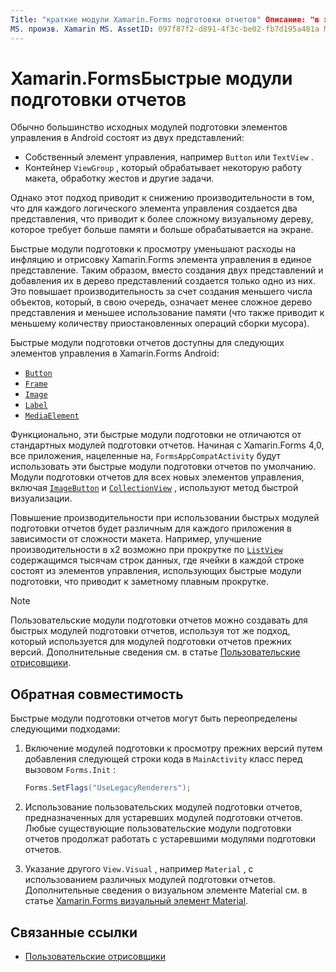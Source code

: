 ```yaml
---
Title: "краткие модули Xamarin.Forms подготовки отчетов" Описание: "в этой статье описываются быстрые модули подготовки отчетов, которые уменьшают затраты на инфляцию и отрисовку Xamarin.Forms элемента управления в Android путем преобразования итоговой иерархии собственных элементов управления".
MS. произв. Xamarin MS. AssetID: 097f87f2-d891-4f3c-be02-fb7d195a481a MS. Technology: Xamarin-Forms author: давидбритч MS. author: дабритч МС. Дата: 05/28/2020 No-Loc: [ Xamarin.Forms , Xamarin.Essentials ]
---
```


# <a name="xamarinforms-fast-renderers"></a>Xamarin.FormsБыстрые модули подготовки отчетов

Обычно большинство исходных модулей подготовки элементов управления в Android состоят из двух представлений:

- Собственный элемент управления, например `Button` или `TextView` .
- Контейнер `ViewGroup` , который обрабатывает некоторую работу макета, обработку жестов и другие задачи.

Однако этот подход приводит к снижению производительности в том, что для каждого логического элемента управления создается два представления, что приводит к более сложному визуальному дереву, которое требует больше памяти и больше обрабатывается на экране.

Быстрые модули подготовки к просмотру уменьшают расходы на инфляцию и отрисовку Xamarin.Forms элемента управления в единое представление. Таким образом, вместо создания двух представлений и добавления их в дерево представлений создается только одно из них. Это повышает производительность за счет создания меньшего числа объектов, который, в свою очередь, означает менее сложное дерево представления и меньшее использование памяти (что также приводит к меньшему количеству приостановленных операций сборки мусора).

Быстрые модули подготовки отчетов доступны для следующих элементов управления в Xamarin.Forms Android:

- [`Button`](xref:Xamarin.Forms.Button)
- [`Frame`](xref:Xamarin.Forms.Frame)
- [`Image`](xref:Xamarin.Forms.Image)
- [`Label`](xref:Xamarin.Forms.Label)
- [`MediaElement`](xref:Xamarin.Forms.MediaElement)

Функционально, эти быстрые модули подготовки не отличаются от стандартных модулей подготовки отчетов. Начиная с Xamarin.Forms 4,0, все приложения, нацеленные на, `FormsAppCompatActivity` будут использовать эти быстрые модули подготовки отчетов по умолчанию. Модули подготовки отчетов для всех новых элементов управления, включая [`ImageButton`](xref:Xamarin.Forms.ImageButton) и [`CollectionView`](xref:Xamarin.Forms.CollectionView) , используют метод быстрой визуализации.

Повышение производительности при использовании быстрых модулей подготовки отчетов будет различным для каждого приложения в зависимости от сложности макета. Например, улучшение производительности в x2 возможно при прокрутке по [`ListView`](xref:Xamarin.Forms.ListView) содержащимся тысячам строк данных, где ячейки в каждой строке состоят из элементов управления, использующих быстрые модули подготовки, что приводит к заметному плавным прокрутке.

> [!NOTE]
> Пользовательские модули подготовки отчетов можно создавать для быстрых модулей подготовки отчетов, используя тот же подход, который используется для модулей подготовки отчетов прежних версий. Дополнительные сведения см. в статье [Пользовательские отрисовщики](~/xamarin-forms/app-fundamentals/custom-renderer/index.md).

## <a name="backwards-compatibility"></a>Обратная совместимость

Быстрые модули подготовки отчетов могут быть переопределены следующими подходами:

1. Включение модулей подготовки к просмотру прежних версий путем добавления следующей строки кода в `MainActivity` класс перед вызовом `Forms.Init` :

    ```csharp
    Forms.SetFlags("UseLegacyRenderers");
    ```

1. Использование пользовательских модулей подготовки отчетов, предназначенных для устаревших модулей подготовки отчетов. Любые существующие пользовательские модули подготовки отчетов продолжат работать с устаревшими модулями подготовки отчетов.
1. Указание другого `View.Visual` , например `Material` , с использованием различных модулей подготовки отчетов. Дополнительные сведения о визуальном элементе Material см. в статье [ Xamarin.Forms визуальный элемент Material](~/xamarin-forms/user-interface/visual/material-visual.md).

## <a name="related-links"></a>Связанные ссылки

- [Пользовательские отрисовщики](~/xamarin-forms/app-fundamentals/custom-renderer/index.md)
